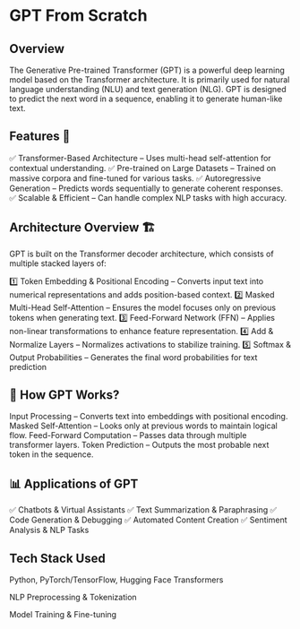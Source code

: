 # GPT From Scratch
## Overview
The Generative Pre-trained Transformer (GPT) is a powerful deep learning model based on the Transformer architecture. It is primarily used for natural language understanding (NLU) and text generation (NLG). GPT is designed to predict the next word in a sequence, enabling it to generate human-like text.
## Features 🌟
✅ Transformer-Based Architecture – Uses multi-head self-attention for contextual understanding.
✅ Pre-trained on Large Datasets – Trained on massive corpora and fine-tuned for various tasks.
✅ Autoregressive Generation – Predicts words sequentially to generate coherent responses.
✅ Scalable & Efficient – Can handle complex NLP tasks with high accuracy.
## Architecture Overview 🏗
GPT is built on the Transformer decoder architecture, which consists of multiple stacked layers of:

1️⃣ Token Embedding & Positional Encoding – Converts input text into numerical representations and adds position-based context.
2️⃣ Masked Multi-Head Self-Attention – Ensures the model focuses only on previous tokens when generating text.
3️⃣ Feed-Forward Network (FFN) – Applies non-linear transformations to enhance feature representation.
4️⃣ Add & Normalize Layers – Normalizes activations to stabilize training.
5️⃣ Softmax & Output Probabilities – Generates the final word probabilities for text prediction

## 📌 How GPT Works?
Input Processing – Converts text into embeddings with positional encoding.
Masked Self-Attention – Looks only at previous words to maintain logical flow.
Feed-Forward Computation – Passes data through multiple transformer layers.
Token Prediction – Outputs the most probable next token in the sequence.

## 📊 Applications of GPT
✅ Chatbots & Virtual Assistants
✅ Text Summarization & Paraphrasing
✅ Code Generation & Debugging
✅ Automated Content Creation
✅ Sentiment Analysis & NLP Tasks

## Tech Stack Used
Python, PyTorch/TensorFlow, Hugging Face Transformers

NLP Preprocessing & Tokenization

Model Training & Fine-tuning
